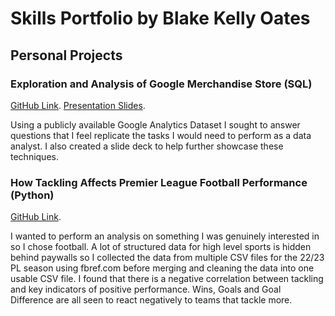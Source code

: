 # **Skills Portfolio by Blake Kelly Oates**
## **Personal Projects**
### **Exploration and Analysis of Google Merchandise Store (SQL)**
[GitHub Link](https://github.com/blakedata/BlakeCV/blob/b63bc683df0ef624e9fd4dea7c03c1c60fe275f6/MerchandiseStoreAnalysis.sql). [Presentation Slides](https://github.com/blakedata/BlakeCV/blob/b63bc683df0ef624e9fd4dea7c03c1c60fe275f6/GoogleMerchandiseStoreAssessment.pdf).

Using a publicly available Google Analytics Dataset I sought to answer questions that I feel replicate the tasks I would need to perform as a data analyst. I also created a slide deck to help further showcase these techniques.

### **How Tackling Affects Premier League Football Performance (Python)**
[GitHub Link](https://github.com/blakedata/BlakeCV/blob/093d38019aed589bb7acd868a2601668b7bbe0a5/How%20Tackling%20Affects%20Premier%20League%20Football%20Performance.ipynb).

I wanted to perform an analysis on something I was genuinely interested in so I chose football. A lot of structured data for high level sports is hidden behind paywalls so I collected the data from multiple CSV files for the 22/23 PL season using fbref.com before merging and cleaning the data into one usable CSV file.
I found that there is a negative correlation between tackling and key indicators of positive performance. Wins, Goals and Goal Difference are all seen to react negatively to teams that tackle more.

